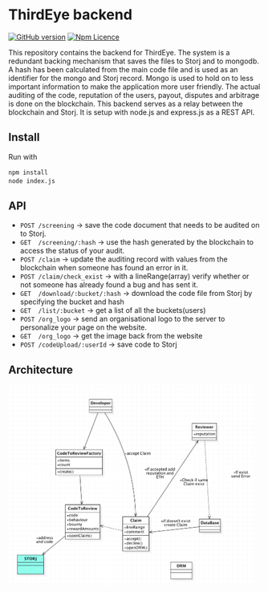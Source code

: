 # ThirdEye backend
[![GitHub version](https://badge.fury.io/gh/ThirdEyeTeam%2Fbackend.svg)](https://badge.fury.io/gh/ThirdEyeTeam%2Fbackend)
[![Npm Licence](https://img.shields.io/npm/l/redaction.svg)](https://www.npmjs.com/package/redaction)

This repository contains the backend for ThirdEye.
The system is a redundant backing mechanism that saves the files to Storj and to mongodb.
A hash has been calculated from the main code file and is used as an identifier for the mongo and Storj record.
Mongo is used to hold on to less important information to make the application more user friendly. The actual auditing of the code, reputation of the users, payout, disputes and arbitrage is done on the blockchain. This backend serves as a relay between the blockchain and Storj. It is setup with node.js and express.js as a REST API.

## Install
Run with
  ```bash
  npm install
  node index.js
  ```
 ## API
 
* `POST /screening` -> save the code document that needs to be audited on to Storj.
* `GET  /screening/:hash`  -> use the hash generated by the blockchain to access the status of your audit.
* `POST /claim` -> update the auditing record with values from the blockchain when someone has found an error in it.
* `POST /claim/check_exist` -> with a lineRange(array) verify whether or not someone has already found a bug and has sent it.
* `GET  /download/:bucket/:hash` -> download the code file from Storj by specifying the bucket and hash
* `GET  /list/:bucket` -> get a list of all the buckets(users)
* `POST /org_logo` -> send an organisational logo to the server to personalize your page on the website.
* `GET  /org_logo` -> get the image back from the website
* `POST /codeUpload/:userId` -> save code to Storj

 ## Architecture
<p>
  <img src="./documentation/graph.png" height="400" />
</p>
